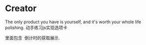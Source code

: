 # Creator
The only product you have is yourself, and it's worth your whole life polishing.
动手练习js实现选项卡

里面包含  倒计时的获取展示.
